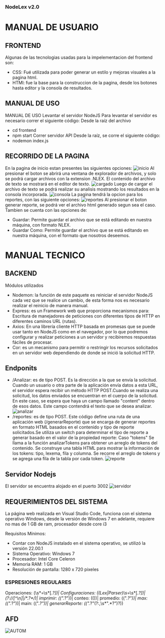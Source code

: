 ### NodeLex v2.0
# MANUAL DE USUARIO 
## FRONTEND 
Algunas de las tecnologias usadas para la impelementacion del frontend son: 
* CSS: Fué utilizada para poder generar un estilo y mejoras visuales a la pagina html. 
* HTMl: fue la base para la construccion de la pagina, desde los botones hasta editor y la consola de resultados. 
## MANUAL DE USO 
MANUAL DE USO
Levantar el servidor NodeJS
Para levantar el servidor es necesario correr el siguiente código:
Desde la raíz del archivo
* cd frontend
* npm start
Correr servidor API
Desde la raíz, se corre el siguiente código:
* nodemon index.js
## RECORRIDO DE LA PAGINA
En la pagina de inicio estan presentes las siguientes opciones: 
![inicio](/CAPTURAS/paginaInicio.jpg)
Al presionar el boton se abrirá una ventana de explorador de archivos, y solo se podrá cargar archivos con la extension .NLEX. 
El contenido del archivo de texto se mostrará en el editor de texto. 
![cargado](/CAPTURAS/cargado.jpg)
Luego de cargar el archivo de texto se podrá realizar su analisis mostrando los resultados en la consola incorporada. 
![consola](/CAPTURAS/analizar.jpg)
La pagina tendrá la opcion para los reportes, con las siguiente opciones: 
![reportes](/CAPTURAS/reporte.jpg)
Al presionar el boton generar reporte, se podrá ver el archivo html generado segun sea el caso. 
Tambien se cuenta con las opciones de: 
* Guardar: Permite guardar el archivo que se está editando en nuestra máquina, con formato NLEX.
* Guardar Como: Permite guardar el archivo que se está editando en nuestra máquina, con el formato que nosotros deseemos.
# MANUAL TECNICO
## BACKEND
Módulos utilizados
* Nodemon: la función de este paquete es reiniciar el servidor NodeJS cada vez que se realice un cambio, de esta forma nos es necesario realizar el reinicio de manera manual.
* Express: es un Framework web que proporciona mecanismos para: Escritura de manejadores de peticiones con diferentes tipos de HTTP en diferentes caminos URL (rutas).
* Axios: En una librería cliente HTTP basada en promesas que se puede usar tanto en NodeJS como en el navegador, por lo que podremos configurar y realizar peticiones a un servidor y recibiremos respuestas fáciles de procesar.
* Cor: es un mecanismo para permitir o restringir los recursos solicitados en un servidor web dependiendo de donde se inició la solicitud HTTP.
## Endponits
* /Analizar: es de tipo POST. Es la dirección a la que se envía la solicitud. Cuando un usuario o otra parte de la aplicación envía datos a esta URL, el servidor espera recibir un método HTTP POST.Cuando se realiza una solicitud, los datos enviados se encuentran en el cuerpo de la solicitud. En este caso, se espera que haya un campo llamado "content" dentro de esos datos. Este campo contendrá el texto que se desea analizar.
![analizar](/CAPTURAS/EndpAnalizar.jpg)
* /reportes: es de tipo POST. Este código define una ruta de una aplicación web (/generarReporte) que se encarga de generar reportes en formato HTML basados en el contenido y tipo de reporte solicitados.Se utiliza un switch para determinar el tipo de reporte a generar basado en el valor de la propiedad reporte:
Caso "tokens" Se llama a la función analizarTokens para obtener un arreglo de tokens del contenido.
Se construye una tabla HTML para mostrar la información de los tokens: tipo, lexema, fila y columna.
Se recorre el arreglo de tokens y se agrega una fila de la tabla por cada token.
![reporte](/CAPTURAS/EndpGenerarR.jpg)
## Servidor Nodejs
El servidor se encuentra alojado en el puerto 3002
![servidor](/CAPTURAS/Servidor%20Corriendo.jpg)
## REQUERIMIENTOS DEL SISTEMA
La página web realizada en Visual Studio Code, funciona con el sistema operativo Windows, desde la versión de Windows 7 en adelante, requiere no mas de 1 GB de ram, procesador desde core i3

Requisitos Mínimos:
* Contar con NodeJS instalado en el sistema operativo, se utilizó la versión 22.00.1
* Sistema Operativo: Windows 7
* Procesador: Intel Core Celeron
* Memoria RAM: 1 GB
* Resolución de pantalla: 1280 x 720 pixeles
### ESPRESIONES REGULARES 
Operaciones: (\s*=\s*\[.*?\])|
Configuraciones: ((Lex|Parser)\s*=\s*\[.*?\])|(?://[^\n]*|/\*.*?\*/)|
imprimir: (\(".*?"\))|
conteo: (\(\))|
promedio: (\(".*?"\))|
max: (\(".*?"\))|
main: (\(".*?"\))|
generarReporte: (\(".*?"(?:,\s*".*?")?\))
## AFD
![AUTOM](/CAPTURAS/AFD.png)
